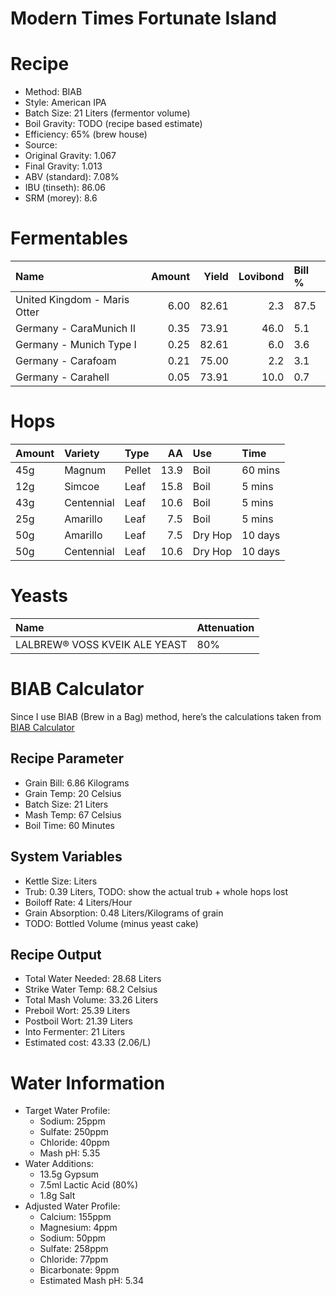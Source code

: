Modern Times Fortunate Island
================

# Recipe

  - Method: BIAB
  - Style: American IPA
  - Batch Size: 21 Liters (fermentor volume)  
  - Boil Gravity: TODO (recipe based estimate)  
  - Efficiency: 65% (brew house)  
  - Source:
  - Original Gravity: 1.067
  - Final Gravity: 1.013
  - ABV (standard): 7.08%
  - IBU (tinseth): 86.06
  - SRM (morey): 8.6

# Fermentables

| Name                         | Amount | Yield | Lovibond | Bill % |
| :--------------------------- | -----: | ----: | -------: | :----- |
| United Kingdom - Maris Otter |   6.00 | 82.61 |      2.3 | 87.5   |
| Germany - CaraMunich II      |   0.35 | 73.91 |     46.0 | 5.1    |
| Germany - Munich Type I      |   0.25 | 82.61 |      6.0 | 3.6    |
| Germany - Carafoam           |   0.21 | 75.00 |      2.2 | 3.1    |
| Germany - Carahell           |   0.05 | 73.91 |     10.0 | 0.7    |

# Hops

| Amount | Variety    | Type   |   AA | Use     | Time    |
| :----- | :--------- | :----- | ---: | :------ | :------ |
| 45g    | Magnum     | Pellet | 13.9 | Boil    | 60 mins |
| 12g    | Simcoe     | Leaf   | 15.8 | Boil    | 5 mins  |
| 43g    | Centennial | Leaf   | 10.6 | Boil    | 5 mins  |
| 25g    | Amarillo   | Leaf   |  7.5 | Boil    | 5 mins  |
| 50g    | Amarillo   | Leaf   |  7.5 | Dry Hop | 10 days |
| 50g    | Centennial | Leaf   | 10.6 | Dry Hop | 10 days |

# Yeasts

| Name                          | Attenuation |
| :---------------------------- | :---------- |
| LALBREW® VOSS KVEIK ALE YEAST | 80%         |

# BIAB Calculator

Since I use BIAB (Brew in a Bag) method, here’s the calculations taken
from [BIAB Calculator](http://www.biabcalculator.com/)

## Recipe Parameter

  - Grain Bill: 6.86 Kilograms
  - Grain Temp: 20 Celsius
  - Batch Size: 21 Liters
  - Mash Temp: 67 Celsius
  - Boil Time: 60 Minutes

## System Variables

  - Kettle Size: Liters
  - Trub: 0.39 Liters, TODO: show the actual trub + whole hops lost
  - Boiloff Rate: 4 Liters/Hour
  - Grain Absorption: 0.48 Liters/Kilograms of grain
  - TODO: Bottled Volume (minus yeast cake)

## Recipe Output

  - Total Water Needed: 28.68 Liters
  - Strike Water Temp: 68.2 Celsius
  - Total Mash Volume: 33.26 Liters
  - Preboil Wort: 25.39 Liters
  - Postboil Wort: 21.39 Liters
  - Into Fermenter: 21 Liters
  - Estimated cost: 43.33 (2.06/L)

# Water Information

  - Target Water Profile:
      - Sodium: 25ppm
      - Sulfate: 250ppm
      - Chloride: 40ppm
      - Mash pH: 5.35
  - Water Additions:
      - 13.5g Gypsum
      - 7.5ml Lactic Acid (80%)
      - 1.8g Salt
  - Adjusted Water Profile:
      - Calcium: 155ppm
      - Magnesium: 4ppm
      - Sodium: 50ppm
      - Sulfate: 258ppm
      - Chloride: 77ppm
      - Bicarbonate: 9ppm
      - Estimated Mash pH: 5.34
